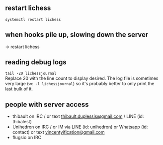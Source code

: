 ## restart lichess

`systemctl restart lichess`

## when hooks pile up, slowing down the server

-> restart lichess

## reading debug logs

`tail -20 lichessjournal`  
Replace 20 with the line count to display desired. The log file is sometimes very large (`wc -l lichessjournal`) so it's probably better to only print the last bulk of it.

## people with server access

- thibault on IRC / or text thibault.duplessis@gmail.com / LINE (id: thibalest)
- Unihedron on IRC / or IM via LINE (id: unihedron) or Whatsapp (id: contact) or text vincentyification@gmail.com
- flugsio on IRC